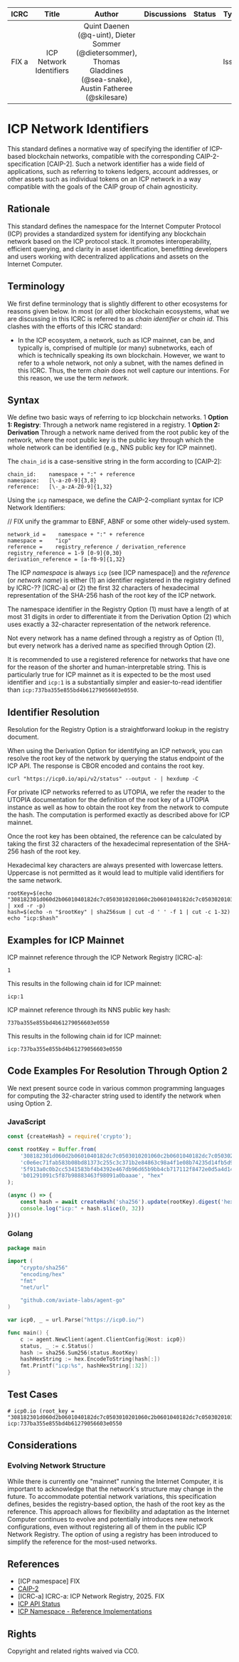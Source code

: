 |ICRC|Title|Author|Discussions|Status|Type|Category|Created|
|:----:|:----:|:----:|:----:|:----:|:----:|:----:|:----:|
|FIX a|ICP Network Identifiers|Quint Daenen (@q-uint), Dieter Sommer (@dietersommer), Thomas Gladdines (@sea-snake), Austin Fatheree (@skilesare)||[]()|Issue|Standards Track|2023-05-17|


# ICP Network Identifiers

This standard defines a normative way of specifying the identifier of ICP-based blockchain networks, compatible with the corresponding CAIP-2-specification [CAIP-2]. Such a network identifier has a wide field of applications, such as referring to tokens ledgers, account addresses, or other assets such as individual tokens on an ICP network in a way compatible with the goals of the CAIP group of chain agnosticity.

## Rationale

This standard defines the namespace for the Internet Computer Protocol (ICP) provides a standardized system for identifying any blockchain network based on the ICP protocol stack. It promotes interoperability, efficient querying, and clarity in asset identification, benefitting developers and users working with decentralized applications and assets on the Internet Computer.

## Terminology

We first define terminology that is slightly different to other ecosystems for reasons given below. In most (or all) other blockchain ecosystems, what we are discussing in this ICRC is referred to as *chain identifier* or *chain id*. This clashes with the efforts of this ICRC standard:

* In the ICP ecosystem, a network, such as ICP mainnet, can be, and typically is, comprised of multiple (or many) subnetworks, each of which is technically speaking its own blockchain. However, we want to refer to a whole network, not only a subnet, with the names defined in this ICRC. Thus, the term *chain* does not well capture our intentions. For this reason, we use the term *network*.

## Syntax

We define two basic ways of referring to icp blockchain networks.
1 **Option 1: Registry**: Through a network name registered in a registry.
1 **Option 2: Derivation** Through a network name derived from the root public key of the network, where the root public key is the public key through which the whole network can be identified (e.g., NNS public key for ICP mainnet).


The `chain_id` is a case-sensitive string in the form according to [CAIP-2]:

```
chain_id:    namespace + ":" + reference
namespace:   [\-a-z0-9]{3,8}
reference:   [\-_a-zA-Z0-9]{1,32}
```

Using the `icp` namespace, we define the CAIP-2-compliant syntax for ICP Network Identifiers:

// FIX unify the grammar to EBNF, ABNF or some other widely-used system.
```
network_id =    namespace + ":" + reference
namespace =    "icp"
reference =    registry_reference / derivation_reference
registry_reference = 1-9 [0-9]{0,30}
derivation_reference = [a-f0-9]{1,32}
```

The ICP *namespace* is always `icp` (see [ICP namespace]) and the *reference* (or *network name*) is either (1) an identifier registered in the registry defined by ICRC-?? [ICRC-a] or (2) the first 32 characters of hexadecimal representation of the SHA-256 hash of the root key of the ICP network.

The namespace identifier in the Registry Option (1) must have a length of at most 31 digits in order to differentiate it from the Derivation Option (2) which uses exactly a 32-character representation of the network reference.

Not every network has a name defined through a registry as of Option (1), but every network has a derived name as specified through Option (2).

It is recommended to use a registered reference for networks that have one for the reason of the shorter and human-interpretable string. This is particularly true for ICP mainnet as it is expected to be the most used identifier and `icp:1` is a substantially simpler and easier-to-read identifier than `icp:737ba355e855bd4b61279056603e0550`.

## Identifier Resolution

Resolution for the Registry Option is a straightforward lookup in the registry document.

When using the Derivation Option for identifying an ICP network, you can resolve the root key of the network by querying the status endpoint of the ICP API. The response is CBOR encoded and contains the root key.

```shell
curl "https://icp0.io/api/v2/status" --output - | hexdump -C
```

For private ICP networks referred to as UTOPIA, we refer the reader to the UTOPIA documentation for the definition of the root key of a UTOPIA instance as well as how to obtain the root key from the network to compute the hash. The computation is performed exactly as described above for ICP mainnet.

Once the root key has been obtained, the reference can be calculated by taking the first 32 characters of the hexadecimal representation of the SHA-256 hash of the root key.

Hexadecimal key characters are always presented with lowercase letters. Uppercase is not permitted as it would lead to multiple valid identifiers for the same network.

```shell
rootKey=$(echo "308182301d060d2b0601040182dc7c0503010201060c2b0601040182dc7c05030201036100814c0e6ec71fab583b08bd81373c255c3c371b2e84863c98a4f1e08b74235d14fb5d9c0cd546d9685f913a0c0b2cc5341583bf4b4392e467db96d65b9bb4cb717112f8472e0d5a4d14505ffd7484b01291091c5f87b98883463f98091a0baaae" | xxd -r -p)
hash=$(echo -n "$rootKey" | sha256sum | cut -d ' ' -f 1 | cut -c 1-32)
echo "icp:$hash"
```

## Examples for ICP Mainnet

ICP mainnet reference through the ICP Network Registry [ICRC-a]:
```text
1
```

This results in the following chain id for ICP mainnet:
```text
icp:1
```

ICP mainnet reference through its NNS public key hash:
```text
737ba355e855bd4b61279056603e0550
```

This results in the following chain id for ICP mainnet:
```text
icp:737ba355e855bd4b61279056603e0550
```

## Code Examples For Resolution Through Option 2

We next present source code in various common programming languages for computing the 32-character string used to identify the network when using Option 2.

### JavaScript

```js
const {createHash} = require('crypto');

const rootKey = Buffer.from(
    '308182301d060d2b0601040182dc7c0503010201060c2b0601040182dc7c05030201036100814' +
    'c0e6ec71fab583b08bd81373c255c3c371b2e84863c98a4f1e08b74235d14fb5d9c0cd546d968' +
    '5f913a0c0b2cc5341583bf4b4392e467db96d65b9bb4cb717112f8472e0d5a4d14505ffd7484' +
    'b01291091c5f87b98883463f98091a0baaae', "hex"
);

(async () => {
    const hash = await createHash('sha256').update(rootKey).digest('hex');
    console.log("icp:" + hash.slice(0, 32))
})()
```

### Golang

```go
package main

import (
	"crypto/sha256"
	"encoding/hex"
	"fmt"
	"net/url"

	"github.com/aviate-labs/agent-go"
)

var icp0, _ = url.Parse("https://icp0.io/")

func main() {
	c := agent.NewClient(agent.ClientConfig{Host: icp0})
	status, _ := c.Status()
	hash := sha256.Sum256(status.RootKey)
	hashHexString := hex.EncodeToString(hash[:])
	fmt.Printf("icp:%s", hashHexString[:32])
}
```

## Test Cases

```text
# icp0.io (root_key = "308182301d060d2b0601040182dc7c0503010201060c2b0601040182dc7c05030201036100814c0e6ec71fab583b08bd81373c255c3c371b2e84863c98a4f1e08b74235d14fb5d9c0cd546d9685f913a0c0b2cc5341583bf4b4392e467db96d65b9bb4cb717112f8472e0d5a4d14505ffd7484b01291091c5f87b98883463f98091a0baaae")
icp:737ba355e855bd4b61279056603e0550
```

## Considerations

### Evolving Network Structure

While there is currently one "mainnet" running the Internet Computer, it is important to acknowledge that the network's
structure may change in the future. To accommodate potential network variations, this specification defines, besides the registry-based option, the hash of the root key as the reference. This approach allows for flexibility and adaptation as the Internet Computer continues to evolve and potentially introduces new network configurations, even without registering all of them in the public ICP Network Registry. The option of using a registry has been introduced to simplify the reference for the most-used networks.

## References

- [ICP namespace] FIX
- [CAIP-2](https://github.com/ChainAgnostic/CAIPs/blob/master/CAIPs/caip-2.md)
- [ICRC-a] ICRC-a: ICP Network Registry, 2025. FIX
- [ICP API Status](https://internetcomputer.org/docs/current/references/ic-interface-spec#api-status)
- [ICP Namespace - Reference Implementations](https://github.com/icvc/icp-namespace)

## Rights

Copyright and related rights waived via CC0.
